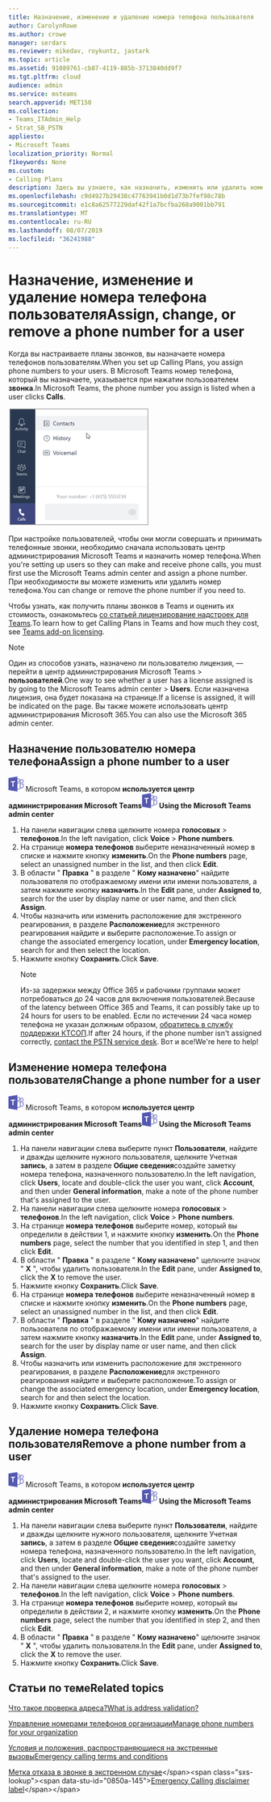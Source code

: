```yaml
---
title: Назначение, изменение и удаление номера телефона пользователя
author: CarolynRowe
ms.author: crowe
manager: serdars
ms.reviewer: mikedav, roykuntz, jastark
ms.topic: article
ms.assetid: 91089761-cb87-4119-885b-3713840dd9f7
ms.tgt.pltfrm: cloud
audience: admin
ms.service: msteams
search.appverid: MET150
ms.collection:
- Teams_ITAdmin_Help
- Strat_SB_PSTN
appliesto:
- Microsoft Teams
localization_priority: Normal
f1keywords: None
ms.custom:
- Calling Plans
description: Здесь вы узнаете, как назначить, изменить или удалить номер рабочего телефона для пользователей Teams, чтобы внешние компании и клиенты могли звонить через Skype.
ms.openlocfilehash: c9d4927b29438c47763941b0d1d73b7fef98c78b
ms.sourcegitcommit: e1c8a62577229daf42f1a7bcfba268a9001bb791
ms.translationtype: MT
ms.contentlocale: ru-RU
ms.lasthandoff: 08/07/2019
ms.locfileid: "36241988"
---
```

# <a name="assign-change-or-remove-a-phone-number-for-a-user"></a><span data-ttu-id="0850a-103">Назначение, изменение и удаление номера телефона пользователя</span><span class="sxs-lookup"><span data-stu-id="0850a-103">Assign, change, or remove a phone number for a user</span></span>

<span data-ttu-id="0850a-104">Когда вы настраиваете планы звонков, вы назначаете номера телефонов пользователям.</span><span class="sxs-lookup"><span data-stu-id="0850a-104">When you set up Calling Plans, you assign phone numbers to your users.</span></span> <span data-ttu-id="0850a-105">В Microsoft Teams номер телефона, который вы назначаете, указывается при нажатии пользователем **звонка**.</span><span class="sxs-lookup"><span data-stu-id="0850a-105">In Microsoft Teams, the phone number you assign is listed when a user clicks **Calls**.</span></span>

![Номер телефона пользователя, отображаемый в Teams.](media/teams-phone-number.png)

<span data-ttu-id="0850a-107">При настройке пользователей, чтобы они могли совершать и принимать телефонные звонки, необходимо сначала использовать центр администрирования Microsoft Teams и назначить номер телефона.</span><span class="sxs-lookup"><span data-stu-id="0850a-107">When you're setting up users so they can make and receive phone calls, you must first use the Microsoft Teams admin center and assign a phone number.</span></span> <span data-ttu-id="0850a-108">При необходимости вы можете изменить или удалить номер телефона.</span><span class="sxs-lookup"><span data-stu-id="0850a-108">You can change or remove the phone number if you need to.</span></span>
  
<span data-ttu-id="0850a-109">Чтобы узнать, как получить планы звонков в Teams и оценить их стоимость, ознакомьтесь [со статьей лицензирование надстроек для Teams](teams-add-on-licensing/microsoft-teams-add-on-licensing.md).</span><span class="sxs-lookup"><span data-stu-id="0850a-109">To learn how to get Calling Plans in Teams and how much they cost, see [Teams add-on licensing](teams-add-on-licensing/microsoft-teams-add-on-licensing.md).</span></span>
  
> [!NOTE]
> <span data-ttu-id="0850a-110">Один из способов узнать, назначено ли пользователю лицензия, — перейти в центр администрирования Microsoft Teams > **пользователей**.</span><span class="sxs-lookup"><span data-stu-id="0850a-110">One way to see whether a user has a license assigned is by going to the Microsoft Teams admin center > **Users**.</span></span> <span data-ttu-id="0850a-111">Если назначена лицензия, она будет показана на странице.</span><span class="sxs-lookup"><span data-stu-id="0850a-111">If a license is assigned, it will be indicated on the page.</span></span>  <span data-ttu-id="0850a-112">Вы также можете использовать центр администрирования Microsoft 365.</span><span class="sxs-lookup"><span data-stu-id="0850a-112">You can also use the Microsoft 365 admin center.</span></span>
  
## <a name="assign-a-phone-number-to-a-user"></a><span data-ttu-id="0850a-113">Назначение пользователю номера телефона</span><span class="sxs-lookup"><span data-stu-id="0850a-113">Assign a phone number to a user</span></span>
 
<span data-ttu-id="0850a-114">![Значок с логотипом](media/teams-logo-30x30.png) Microsoft Teams, в котором **используется центр администрирования Microsoft Teams**</span><span class="sxs-lookup"><span data-stu-id="0850a-114">![An icon showing the Microsoft Teams logo](media/teams-logo-30x30.png) **Using the Microsoft Teams admin center**</span></span>
    
1. <span data-ttu-id="0850a-115">На панели навигации слева щелкните номера **голосовых** > **телефонов**.</span><span class="sxs-lookup"><span data-stu-id="0850a-115">In the left navigation, click **Voice** > **Phone numbers**.</span></span>
2. <span data-ttu-id="0850a-116">На странице **номера телефонов** выберите неназначенный номер в списке и нажмите кнопку **изменить**.</span><span class="sxs-lookup"><span data-stu-id="0850a-116">On the **Phone numbers** page, select an unassigned number in the list, and then click **Edit**.</span></span>  
3. <span data-ttu-id="0850a-117">В области " **Правка** " в разделе " **Кому назначено**" найдите пользователя по отображаемому имени или имени пользователя, а затем нажмите кнопку **назначить**.</span><span class="sxs-lookup"><span data-stu-id="0850a-117">In the **Edit** pane, under **Assigned to**, search for the user by display name or user name, and then click **Assign**.</span></span>
4. <span data-ttu-id="0850a-118">Чтобы назначить или изменить расположение для экстренного реагирования, в разделе **Расположение**для экстренного реагирования найдите и выберите расположение.</span><span class="sxs-lookup"><span data-stu-id="0850a-118">To assign or change the associated emergency location, under **Emergency location**, search for and then select the location.</span></span>
6. <span data-ttu-id="0850a-119">Нажмите кнопку **Сохранить**.</span><span class="sxs-lookup"><span data-stu-id="0850a-119">Click **Save**.</span></span>
    > [!NOTE]
    > <span data-ttu-id="0850a-120">Из-за задержки между Office 365 и рабочими группами может потребоваться до 24 часов для включения пользователей.</span><span class="sxs-lookup"><span data-stu-id="0850a-120">Because of the latency between Office 365 and Teams, it can possibly take up to 24 hours for users to be enabled.</span></span> <span data-ttu-id="0850a-121">Если по истечении 24 часа номер телефона не указан должным образом, [обратитесь в службу поддержки КТСОП](manage-phone-numbers-for-your-organization/contact-pstn-service-desk.md).</span><span class="sxs-lookup"><span data-stu-id="0850a-121">If after 24 hours, if the phone number isn't assigned correctly, [contact the PSTN service desk](manage-phone-numbers-for-your-organization/contact-pstn-service-desk.md).</span></span> <span data-ttu-id="0850a-122">Вот и все!</span><span class="sxs-lookup"><span data-stu-id="0850a-122">We're here to help!</span></span>
  
## <a name="change-a-phone-number-for-a-user"></a><span data-ttu-id="0850a-123">Изменение номера телефона пользователя</span><span class="sxs-lookup"><span data-stu-id="0850a-123">Change a phone number for a user</span></span>
 
<span data-ttu-id="0850a-124">![Значок с логотипом](media/teams-logo-30x30.png) Microsoft Teams, в котором **используется центр администрирования Microsoft Teams**</span><span class="sxs-lookup"><span data-stu-id="0850a-124">![An icon showing the Microsoft Teams logo](media/teams-logo-30x30.png) **Using the Microsoft Teams admin center**</span></span>
    
1. <span data-ttu-id="0850a-125">На панели навигации слева выберите пункт **Пользователи**, найдите и дважды щелкните нужного пользователя, щелкните Учетная **запись**, а затем в разделе **Общие сведения**создайте заметку номера телефона, назначенного пользователю.</span><span class="sxs-lookup"><span data-stu-id="0850a-125">In the left navigation, click **Users**, locate and double-click the user you want, click **Account**, and then under **General information**, make a note of the phone number that's assigned to the user.</span></span>
2. <span data-ttu-id="0850a-126">На панели навигации слева щелкните номера **голосовых** > **телефонов**.</span><span class="sxs-lookup"><span data-stu-id="0850a-126">In the left navigation, click **Voice** > **Phone numbers**.</span></span>
3. <span data-ttu-id="0850a-127">На странице **номера телефонов** выберите номер, который вы определили в действии 1, и нажмите кнопку **изменить**.</span><span class="sxs-lookup"><span data-stu-id="0850a-127">On the **Phone numbers** page, select the number that you identified in step 1, and then click **Edit**.</span></span>  
4. <span data-ttu-id="0850a-128">В области " **Правка** " в разделе " **Кому назначено**" щелкните значок " **X** ", чтобы удалить пользователя.</span><span class="sxs-lookup"><span data-stu-id="0850a-128">In the **Edit** pane, under **Assigned to**, click the **X** to remove the user.</span></span>
5. <span data-ttu-id="0850a-129">Нажмите кнопку **Сохранить**.</span><span class="sxs-lookup"><span data-stu-id="0850a-129">Click **Save**.</span></span>
6. <span data-ttu-id="0850a-130">На странице **номера телефонов** выберите неназначенный номер в списке и нажмите кнопку **изменить**.</span><span class="sxs-lookup"><span data-stu-id="0850a-130">On the **Phone numbers** page, select an unassigned number in the list, and then click **Edit**.</span></span>  
7. <span data-ttu-id="0850a-131">В области " **Правка** " в разделе " **Кому назначено**" найдите пользователя по отображаемому имени или имени пользователя, а затем нажмите кнопку **назначить**.</span><span class="sxs-lookup"><span data-stu-id="0850a-131">In the **Edit** pane, under **Assigned to**, search for the user by display name or user name, and then click **Assign**.</span></span>
8. <span data-ttu-id="0850a-132">Чтобы назначить или изменить расположение для экстренного реагирования, в разделе **Расположение**для экстренного реагирования найдите и выберите расположение.</span><span class="sxs-lookup"><span data-stu-id="0850a-132">To assign or change the associated emergency location, under **Emergency location**, search for and then select the location.</span></span>
9. <span data-ttu-id="0850a-133">Нажмите кнопку **Сохранить**.</span><span class="sxs-lookup"><span data-stu-id="0850a-133">Click **Save**.</span></span>

## <a name="remove-a-phone-number-from-a-user"></a><span data-ttu-id="0850a-134">Удаление номера телефона пользователя</span><span class="sxs-lookup"><span data-stu-id="0850a-134">Remove a phone number from a user</span></span>
 
<span data-ttu-id="0850a-135">![Значок с логотипом](media/teams-logo-30x30.png) Microsoft Teams, в котором **используется центр администрирования Microsoft Teams**</span><span class="sxs-lookup"><span data-stu-id="0850a-135">![An icon showing the Microsoft Teams logo](media/teams-logo-30x30.png) **Using the Microsoft Teams admin center**</span></span>

1. <span data-ttu-id="0850a-136">На панели навигации слева выберите пункт **Пользователи**, найдите и дважды щелкните нужного пользователя, щелкните Учетная **запись**, а затем в разделе **Общие сведения**создайте заметку номера телефона, назначенного пользователю.</span><span class="sxs-lookup"><span data-stu-id="0850a-136">In the left navigation, click **Users**, locate and double-click the user you want, click **Account**, and then under **General information**, make a note of the phone number that's assigned to the user.</span></span>
2. <span data-ttu-id="0850a-137">На панели навигации слева щелкните номера **голосовых** > **телефонов**.</span><span class="sxs-lookup"><span data-stu-id="0850a-137">In the left navigation, click **Voice** > **Phone numbers**.</span></span>
3. <span data-ttu-id="0850a-138">На странице **номера телефонов** выберите номер, который вы определили в действии 2, и нажмите кнопку **изменить**.</span><span class="sxs-lookup"><span data-stu-id="0850a-138">On the **Phone numbers** page, select the number that you identified in step 2, and then click **Edit**.</span></span>  
4. <span data-ttu-id="0850a-139">В области " **Правка** " в разделе " **Кому назначено**" щелкните значок " **X** ", чтобы удалить пользователя.</span><span class="sxs-lookup"><span data-stu-id="0850a-139">In the **Edit** pane, under **Assigned to**, click the **X** to remove the user.</span></span>
5. <span data-ttu-id="0850a-140">Нажмите кнопку **Сохранить**.</span><span class="sxs-lookup"><span data-stu-id="0850a-140">Click **Save**.</span></span>
    
## <a name="related-topics"></a><span data-ttu-id="0850a-141">Статьи по теме</span><span class="sxs-lookup"><span data-stu-id="0850a-141">Related topics</span></span>

[<span data-ttu-id="0850a-142">Что такое проверка адреса?</span><span class="sxs-lookup"><span data-stu-id="0850a-142">What is address validation?</span></span>](/skypeforbusiness/what-are-calling-plans-in-office-365/what-is-address-validation)

[<span data-ttu-id="0850a-143">Управление номерами телефонов организации</span><span class="sxs-lookup"><span data-stu-id="0850a-143">Manage phone numbers for your organization</span></span>](/microsoftteams/manage-phone-numbers-for-your-organization)

[<span data-ttu-id="0850a-144">Условия и положения, распространяющиеся на экстренные вызовы</span><span class="sxs-lookup"><span data-stu-id="0850a-144">Emergency calling terms and conditions</span></span>](/microsoftteams/emergency-calling-terms-and-conditions)

<span data-ttu-id="0850a-145">[Метка отказа в звонке в экстренном случае](https://github.com/MicrosoftDocs/OfficeDocs-SkypeForBusiness/blob/live/Teams/downloads/emergency-calling/emergency-calling-label-(en-us)-(v.1.0).zip?raw=true)</span><span class="sxs-lookup"><span data-stu-id="0850a-145">[Emergency Calling disclaimer label](https://github.com/MicrosoftDocs/OfficeDocs-SkypeForBusiness/blob/live/Teams/downloads/emergency-calling/emergency-calling-label-(en-us)-(v.1.0).zip?raw=true)</span></span>